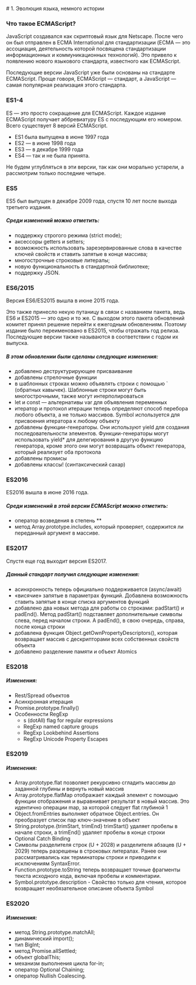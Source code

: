 # 1. Эволюция языка, немного истории

### Что такое ECMAScript?

JavaScript создавался как скриптовый язык для Netscape. 
После чего он был отправлен в ECMA International для стандартизации 
(ECMA — это ассоциация, деятельность которой посвящена стандартизации 
информационных и коммуникационных технологий). Это 
привело к появлению нового языкового стандарта, известного как ECMAScript.

Последующие версии JavaScript уже были основаны на стандарте ECMAScript. 
Проще говоря, ECMAScript — стандарт,
а JavaScript — самая популярная реализация этого стандарта.
 
### ES1-4

ES — это просто сокращение для ECMAScript. Каждое издание ECMAScript получает 
аббревиатуру ES с последующим его номером. Всего существует 8 версий ECMAScript.

 - ES1 была выпущена в июне 1997 года
 - ES2 — в июне 1998 года
 - ES3 — в декабре 1999 года
 - ES4 — так и не была принята. 

Не будем углубляться в эти версии, так как они морально устарели, 
а рассмотрим только последние четыре.

### ES5

ES5 был выпущен в декабре 2009 года, спустя 10 лет после выхода третьего издания. 

##### Среди изменений можно отметить:

- поддержку строгого режима (strict mode);
- аксессоры getters и setters;
- возможность использовать зарезервированные слова в качестве ключей свойств и ставить запятые в конце массива;
- многострочные строковые литералы;
- новую функциональность в стандартной библиотеке;
- поддержку JSON.

### ES6/2015

Версия ES6/ES2015 вышла в июне 2015 года. 

Это также принесло некую путаницу в связи с названием пакета, 
ведь ES6 и ES2015 — это одно и то же. 
С выходом этого пакета обновлений комитет принял решение 
перейти к ежегодным обновлениям. 
Поэтому издание было переименовано в ES2015, 
чтобы отражать год релиза. 
Последующие версии также называются в соответствии с годом их выпуска.

##### В этом обновлении были сделаны следующие изменения:

- добавлено деструктурирующее присваивание
- добавлены стрелочные функции
- в шаблонных строках можно объявлять строки с помощью ` (обратных кавычек). Шаблонные строки могут быть многострочными, также могут интерполироваться
- let и const — альтернативы var для объявления переменных
- итератор и протокол итерации теперь определяют способ перебора любого объекта, а не только массивов. Symbol используется для присвоения итератора к любому объекту
- добавлены функции-генераторы. Они используют yield для создания последовательности элементов. Функции-генераторы могут использовать yield* для делегирования в другую функцию генератора, кроме этого они могут возвращать объект генератора, который реализует оба протокола
- добавлены промисы
- добавлены классы! (синтаксический сахар)

### ES2016

ES2016 вышла в июне 2016 года.

##### Среди изменений в этой версии ECMAScript можно отметить:

- оператор возведения в степень **
- метод Array.prototype.includes, который проверяет, содержится ли переданный аргумент в массиве.

### ES2017

Спустя еще год выходит версия ES2017.

##### Данный стандарт получил следующие изменения:

- асинхронность теперь официально поддерживается (async/await)
- «висячие» запятые в параметрах функций. Добавлена возможность ставить запятые в конце списка аргументов функций
- добавлено два новых метода для работы со строками: padStart() и padEnd(). Метод padStart() подставляет дополнительные символы слева, перед началом строки. А padEnd(), в свою очередь, справа, после конца строки
- добавлена функция Object.getOwnPropertyDescriptors(), которая возвращает массив с дескрипторами всех собственных свойств объекта
- добавлено разделение памяти и объект Atomics

### ES2018

##### Изменения:

- Rest/Spread объектов
- Асинхронная итерация
- Promise.prototype.finally()
- Особенности RegExp
    - s (dotAll) flag for regular expressions
    - RegExp named capture groups
    - RegExp Lookbehind Assertions
    - RegExp Unicode Property Escapes
    
### ES2019

##### Изменения:

- Array.prototype.flat позволяет рекурсивно сгладить массивы до заданной глубины и вернуть новый массив
- Array.prototype.flatMap отображает каждый элемент с помощью функции отображения и выравнивает результат в новый массив. Это идентично операции map, за которой следует flat глубиной 1
- Object.fromEntries выполняет обратное Object.entries. Он преобразует список пар ключ-значение в объект
- String.prototype.{trimStart, trimEnd} trimStart() удаляет пробелы в начале строки, а trimEnd() удаляет пробелы в конце строки
- Optional Catch Binding
- Символы разделителя строк (U + 2028) и разделителя абзацев (U + 2029) теперь разрешены в строковых литералах. Ранее они рассматривались как терминаторы строки и приводили к исключениям SyntaxError.
- Function.prototype.toString теперь возвращает точные фрагменты текста исходного кода, включая пробелы и комментарии.
- Symbol.prototype.description - Свойство только для чтения, которое возвращает необязательное описание объекта Symbol

### ES2020

##### Изменения:

- метод String.prototype.matchAll;
- динамический import();
- тип BigInt;
- метод Promise.allSettled;
- объект globalThis;
- механизм выполнения цикла for-in;
- оператор Optional Chaining;
- оператор Nullish Coalescing.